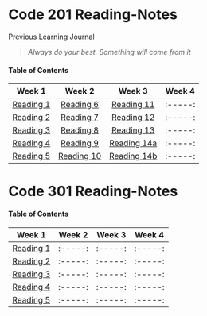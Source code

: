 # Code 201 Reading-Notes


[Previous Learning Journal](https://kozer2.github.io/Learning-Journal/)


> *Always do your best. Something will come from it*




#### Table of Contents


|Week 1                       |Week 2                      |Week 3                         | Week 4 | 
|:-----:                      |:-----:                     |:-----:                        |:-----: |
|[Reading 1](Reading-01.md)   |[Reading 6](Reading-06.md)  |[Reading 11](Reading-11.md)    |:-----: |
|[Reading 2](Reading-02.md)   |[Reading 7](Reading-07.md)  |[Reading 12](Reading-12.md)    |:-----: |
|[Reading 3](Reading-03.md)   |[Reading 8](Reading-08.md)  |[Reading 13](Reading-13.md)    |:-----: |
|[Reading 4](Reading-04.md)   |[Reading 9](Reading-09.md)  |[Reading 14a](Reading-14a.md)  |:-----: |
|[Reading 5](Reading-05.md)   |[Reading 10](Reading-10.md) |[Reading 14b](Reading-14b.md)  |:-----: |  
 
 
 
 
 
 
 # Code 301 Reading-Notes
 
 
 #### Table of Contents


|Week 1                       |Week 2    |Week 3    | Week 4 | 
|:-----:                      |:-----:   |:-----:   |:-----: |
|[Reading 1](Reading-301.md)  |:-----:   |:-----:   |:-----: |
|[Reading 2](Reading-302.md)  |:-----:   |:-----:   |:-----: |
|[Reading 3](Reading-303.md)  |:-----:   |:-----:   |:-----: |
|[Reading 4](Reading-304.md)  |:-----:   |:-----:   |:-----: |
|[Reading 5](Reading-305.md)  |:-----:   |:-----:   |:-----: |  
